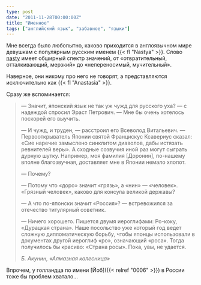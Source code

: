```yaml
---
type: post
date: "2011-11-28T00:00:00Z"
title: "Именное"
tags: ["английский язык", "забавное", "языки"]
---
```


Мне всегда было любопытно, каково приходится в англоязычном мире девушкам с популярным русским именем {{< fl "Nastya" >}}. Слово [nasty](http://lingvo.yandex.ru/nasty/%D1%81%20%D0%B0%D0%BD%D0%B3%D0%BB%D0%B8%D0%B9%D1%81%D0%BA%D0%BE%D0%B3%D0%BE/) имеет обширный спектр значений, от «отвратительный, отталкивающий, мерзкий» до «непереносимый, мучительный».

Наверное, они никому про него не говорят, а представляются исключительно как {{< fl "Anastasia" >}}.

<!--more-->

Сразу же вспоминается:

> — Значит, японский язык не так уж чужд для русского уха? — с надеждой спросил Эраст Петрович. — Мне бы очень хотелось поскорей его выучить.
>
> — И чужд, и труден, — расстроил его Всеволод Витальевич. — Первооткрыватель Японии святой Францискус Ксавериус сказал: «Сие наречие замыслено синклитом диаволов, дабы истязать ревнителей веры». А сходные созвучия иной раз могут сыграть дурную шутку. Например, моя фамилия [Доронин], по-нашему вполне благозвучная, доставляет мне в Японии немало хлопот.
>
> — Почему?
>
> — Потому что «доро» значит «грязь», а «нин» — «человек». «Грязный человек», каково для консула великой державы?
>
> — А что по-японски значит «Россия»? — встревожился за отечество титулярный советник.
>
> — Ничего хорошего. Пишется двумя иероглифами: Ро-коку, «Дурацкая страна». Наше посольство уже который год ведет сложную дипломатическую борьбу, чтобы японцы использовали в документах другой иероглиф «ро», означающий «роса». Тогда получилось бы красиво: «Страна росы». Пока, увы, не удается.
>
> *Б. Акунин, «Алмазная колесница»*

Впрочем, у голландца по имени [Йоб]({{< relref "0006" >}}) в России тоже бы проблем хватало…
